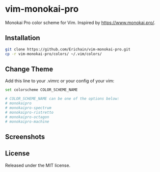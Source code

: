 # vim-monokai-pro
Monokai Pro color scheme for Vim. Inspired by https://www.monokai.pro/.

## Installation

``` bash
git clone https://github.com/Erichain/vim-monokai-pro.git
cp -r vim-monokai-pro/colors/ ~/.vim/colors/
```

## Change Theme
Add this line to your .vimrc or your config of your vim:

``` bash
set colorscheme COLOR_SCHEME_NAME

# COLOR_SCHEME_NAME can be one of the options below:
# monokaipro
# monokaipro-spectrum
# monokaipro-ristretto
# monokaipro-octagon
# monokaipro-machine
```

## Screenshots

## License
Released under the MIT license.
